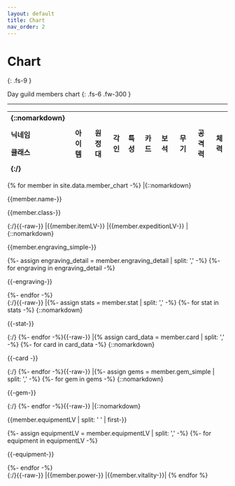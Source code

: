 ```yaml
---
layout: default
title: Chart
nav_order: 2
---
```


# Chart
{: .fs-9 }

Day guild members chart
{: .fs-6 .fw-300 }

---

| {::nomarkdown}<p>닉네임</p><p>클래스</p>{:/} | 아이템 | 원정대 | 각인 | 특성 | 카드 | 보석 | 무기 | 공격력 | 체력 |
|:-|:-:|:-:|:-:|:-|:-|:-|:-:|:-:|:-:|
{% for member in site.data.member_chart -%}
|{::nomarkdown}<p>{{member.name-}}</p><p>{{member.class-}}</p>{:/}{{-raw-}}
|{{member.itemLV-}}
|{{member.expeditionLV-}}
|{::nomarkdown}<p>{{member.engraving_simple-}}</p><div class="detail">
{%- assign engraving_detail = member.engraving_detail | split: ',' -%}
{%- for engraving in engraving_detail -%}
<p>{{-engraving-}}</p>
{%- endfor -%}</div>{:/}{{-raw-}}
|{%- assign stats = member.stat | split: ',' -%}
{%- for stat in stats -%}
{::nomarkdown}<p>{{-stat-}}</p>{:/}
{%- endfor -%}{{-raw-}}
|{% assign card_data = member.card | split: ',' -%}
{%- for card in card_data -%}
{::nomarkdown}<p>{{-card -}}</p>{:/}
{%- endfor -%}{{-raw-}}
|{%- assign gems = member.gem_simple | split: ',' -%}
{%- for gem in gems -%}
{::nomarkdown}<p>{{-gem-}}</p>{:/}
{%- endfor -%}{{-raw-}}
|{::nomarkdown}<p>{{member.equipmentLV | split: ' ' | first-}}</p><div class="detail">
{%- assign equipmentLV = member.equipmentLV | split: ',' -%}
{%- for equipment in equipmentLV -%}
<p>{{-equipment-}}</p>
{%- endfor -%}</div>{:/}{{-raw-}}
|{{member.power-}}
|{{member.vitality-}}|
{% endfor %}
